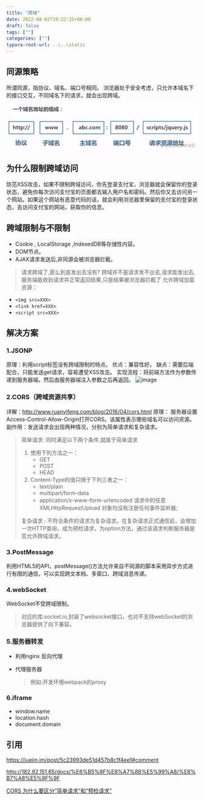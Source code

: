 ```yaml
---
title: "跨域"
date: 2022-08-02T19:22:25+08:00
draft: false
tags: [""]
categories: [""]
typora-root-url: ..\..\static
---
```


## 同源策略
所谓同源，指协议、域名、端口号相同。
浏览器处于安全考虑，只允许本域名下的接口交互，不同域名下的请求，就会出现跨域。


![url的组成](/static/images/1638b3579d9eeb32tplv-t2oaga2asx-zoom-in-crop-mark3024000.awebp)

## 为什么限制跨域访问
防范XSS攻击，如果不限制跨域访问，你先登录支付宝，浏览器就会保留你的登录状态，避免你每次访问支付宝的页面都去输入用户名和密码。然后你又去访问另一个网站。如果这个网站有恶意代码的话，就会利用浏览器里保留的支付宝的登录状态，去访问支付宝的网站，获取你的信息。

## 跨域限制与不限制
- Cookie , LocalStorage ,IndexedDB等存储性内容。
- DOM节点。
- AJAX请求发送后,非同源会被浏览器拦截。
> 请求跨域了,那么到底发出去没有? 跨域并不是请求发不出去,请求能发出去,服务端能收到请求并正常返回结果,只是结果被浏览器拦截了
允许跨域加载资源：
- `<img src=XXX>`
- `<link href=XXX>`
- `<script src=XXX>`
## 解决方案
### 1.JSONP
原理：利用script标签没有跨域限制的特点。
优点：兼容性好。
缺点：需要后端配合，只能发送get请求，容易遭受XSS攻击。
实现流程：将前端方法作为参数传递到服务器端，然后由服务器端注入参数之后再返回。
![image](https://segmentfault.com/img/remote/1460000012469724)
### 2.CORS（跨域资源共享）
详解：http://www.ruanyifeng.com/blog/2016/04/cors.html
原理： 服务器设置Access-Control-Allow-Origin打开CORS。该属性表示哪些域名可以访问资源。
副作用：发送请求会出现两种情况，分别为简单请求和复杂请求。
> 简单请求:
> 同时满足以下两个条件,就属于简单请求
> 1. 使用下列方法之一：
>     - GET
>     - POST
>     - HEAD
> 2. Content-Type的值只限于下列三者之一：
>     - text/plain
>     - multipart/form-data
>     - application/x-www-form-urlencoded 请求中的任意 XMLHttpRequestUpload 对象均没有注册任何事件监听器;  
>
> 复杂请求 : 
> 不符合条件的请求为复杂请求。在复杂请求正式通信前，会增加一次HTTP查询，成为预检请求，为option方法，通过该请求判断服务器是否允许跨域请求。


### 3.PostMessage
利用HTML5的API，postMessage()方法允许来自不同源的脚本采用异步方式进行有限的通信，可以实现跨文本档、多窗口、跨域消息传递。


### 4.webSocket
WebSocket不受跨域限制。
> 对应的库:socket.io,封装了websocket接口，也对不支持webSocket的浏览器提供了向下兼容。

### 5.服务器转发
- 利用nginx 反向代理
- 代理服务器
  
    > 例如:开发环境webpack的proxy

### 6.iframe
- window.name
- location.hash
- document.domain

## 引用
https://juejin.im/post/5c23993de51d457b8c1f4ee1#comment

http://182.92.151.65/docs/%E6%B5%8F%E8%A7%88%E5%99%A8/%E8%B7%A8%E5%9F%9F

[CORS 为什么要区分“简单请求”和“预检请求”](https://tie.pub/2019/09/why-cors-preflighted-requests/)